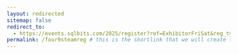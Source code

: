 ```yaml
---
layout: redirected
sitemap: false
redirect_to:
  - https://events.sqlbits.com/2025/register?ref=ExhibitorFriSat&reg_type_id=805683&c_5623523=d43e7824-5a31-4d3e-bc1d-db3c2bce04df&company=Four9s # This is where it will be redirected  - must be a complete url and a space after the -
permalink: /four9steamreg # this is the shortlink that we will create the / is required - MUST MATCH the name of the file amd a space after the :
---
```

